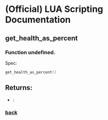 
# (Official) LUA Scripting Documentation

## get_health_as_percent

### Function undefined.

Spec:
```lua
get_health_as_percent()
```
## Returns:
- `:` 
### [back](../other)
